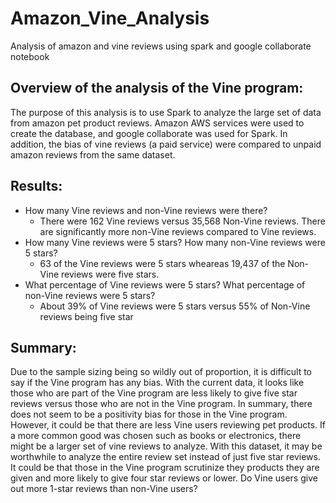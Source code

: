 # Amazon_Vine_Analysis
Analysis of amazon and vine reviews using spark and google collaborate notebook

## Overview of the analysis of the Vine program:

The purpose of this analysis is to use Spark to analyze the large set of data from amazon pet product reviews. Amazon AWS services were used to create the database, and google collaborate was used for Spark. In addition, the bias of vine reviews (a paid service) were compared to unpaid amazon reviews from the same dataset.

## Results:

- How many Vine reviews and non-Vine reviews were there?
  - There were 162 Vine reviews versus 35,568 Non-Vine reviews. There are significantly more non-Vine reviews compared to Vine reviews.
- How many Vine reviews were 5 stars? How many non-Vine reviews were 5 stars?
  - 63 of the Vine reviews were 5 stars wheareas 19,437 of the Non-Vine reviews were five stars.
- What percentage of Vine reviews were 5 stars? What percentage of non-Vine reviews were 5 stars?
  - About 39% of Vine reviews were 5 stars versus 55% of Non-Vine reviews being five star

## Summary:

Due to the sample sizing being so wildly out of proportion, it is difficult to say if the Vine program has any bias. With the current data, it looks like those who are part of the Vine program are less likely to give five star reviews versus those who are not in the Vine program. In summary, there does not seem to be a positivity bias for those in the Vine program. However, it could be that there are less Vine users reviewing pet products. If a more common good was chosen such as books or electronics, there might be a larger set of vine reviews to analyze. With this dataset, it may be worthwhile to analyze the entire review set instead of just five star reviews. It could be that those in the Vine program scrutinize they products they are given and more likely to give four star reviews or lower. Do Vine users give out more 1-star reviews than non-Vine users?
